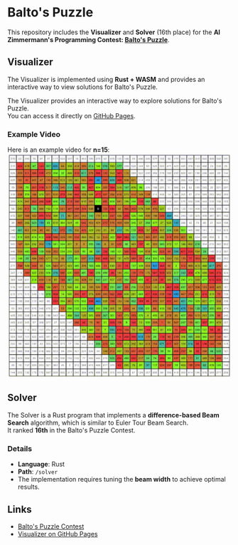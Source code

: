 # Balto's Puzzle
This repository includes the **Visualizer** and **Solver** (16th place) for the **Al Zimmermann's Programming Contest: [Balto's Puzzle](http://azspcs.com/Contest/BaltosPuzzle)**.

## Visualizer
The Visualizer is implemented using **Rust + WASM** and provides an interactive way to view solutions for Balto's Puzzle.

The Visualizer provides an interactive way to explore solutions for Balto's Puzzle.  
You can access it directly on [GitHub Pages](https://shimo-1999.github.io/BaltosPuzzle/).

### Example Video
Here is an example video for **n=15**:
![Visualizer Example](docs/assets/vis15.gif)

## Solver
The Solver is a Rust program that implements a **difference-based Beam Search** algorithm, which is similar to Euler Tour Beam Search.  
It ranked **16th** in the Balto's Puzzle Contest.

### Details
- **Language**: Rust
- **Path**: `/solver`
- The implementation requires tuning the **beam width** to achieve optimal results.

## Links
- [Balto's Puzzle Contest](http://azspcs.com/Contest/Balto'sPuzzle)
- [Visualizer on GitHub Pages](https://shimo-1999.github.io/BaltosPuzzle/)

